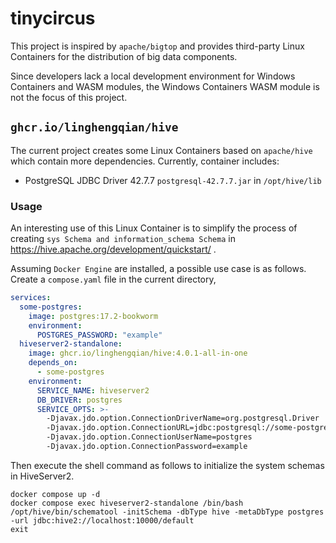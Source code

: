 # tinycircus

This project is inspired by `apache/bigtop` and provides third-party Linux Containers for the distribution of big data
components.

Since developers lack a local development environment for Windows Containers and WASM modules,
the Windows Containers WASM module is not the focus of this project.

## `ghcr.io/linghengqian/hive`

The current project creates some Linux Containers based on `apache/hive` which contain more dependencies.
Currently, container includes:

- PostgreSQL JDBC Driver 42.7.7 `postgresql-42.7.7.jar` in `/opt/hive/lib`

### Usage

An interesting use of this Linux Container is to simplify the process of creating `sys Schema and information_schema Schema` 
in https://hive.apache.org/development/quickstart/ .

Assuming `Docker Engine` are installed, a possible use case is as follows. Create a `compose.yaml` file in the current directory,

```yaml
services:
  some-postgres:
    image: postgres:17.2-bookworm
    environment:
      POSTGRES_PASSWORD: "example"
  hiveserver2-standalone:
    image: ghcr.io/linghengqian/hive:4.0.1-all-in-one
    depends_on:
      - some-postgres
    environment:
      SERVICE_NAME: hiveserver2
      DB_DRIVER: postgres
      SERVICE_OPTS: >-
        -Djavax.jdo.option.ConnectionDriverName=org.postgresql.Driver
        -Djavax.jdo.option.ConnectionURL=jdbc:postgresql://some-postgres:5432/postgres
        -Djavax.jdo.option.ConnectionUserName=postgres
        -Djavax.jdo.option.ConnectionPassword=example
```

Then execute the shell command as follows to initialize the system schemas in HiveServer2.

```shell
docker compose up -d
docker compose exec hiveserver2-standalone /bin/bash
/opt/hive/bin/schematool -initSchema -dbType hive -metaDbType postgres -url jdbc:hive2://localhost:10000/default
exit
```
